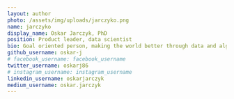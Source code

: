 ```yaml
---
layout: author
photo: /assets/img/uploads/jarczyko.png
name: jarczyko
display_name: Oskar Jarczyk, PhD
position: Product leader, data scientist
bio: Goal oriented person, making the world better through data and algorithms. Oskar has 10+ years of experience in the field of artificial intelligence, that includes 8+ years of commercial experience as a data scientist, together with 6 years of academic research work (while pursuing his PhD in the field of social informatics). He has a strong background in software development, which makes for creating a production-grade code and reconciling all of his six core data science skills (i.e. understanding business, statistics, being a data hacker, coding, communicating results, team leadership). In the Polydata, Oskar puts visions about better future into working products.
github_username: oskar-j
# facebook_username: facebook_username
twitter_username: oskarj86
# instagram_username: instagram_username
linkedin_username: oskarjarczyk
medium_username: oskar.jarczyk
---
```


